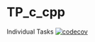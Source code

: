 # TP_c_cpp
Individual Tasks
[![codecov](https://codecov.io/gh/vr009/TP_c_cpp/branch/main/graph/badge.svg?token=IVDd4yC5nT)](https://codecov.io/gh/vr009/TP_c_cpp)
